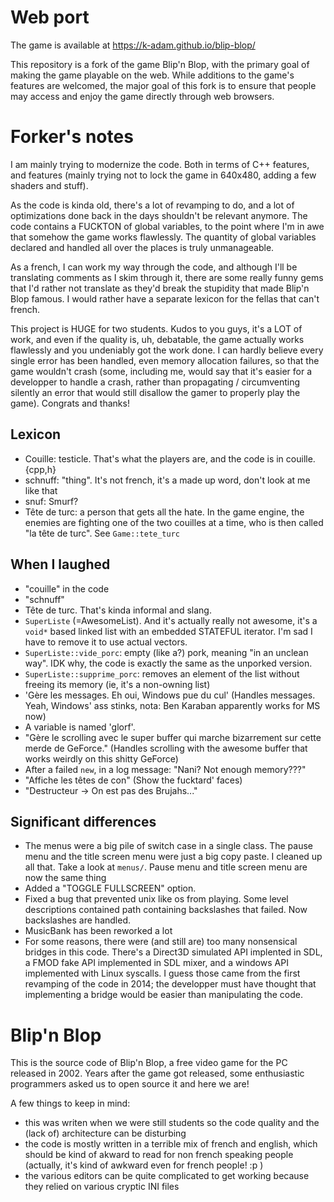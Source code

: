 # Web port

The game is available at https://k-adam.github.io/blip-blop/

This repository is a fork of the game Blip'n Blop, with the primary goal of
making the game playable on the web. While additions to the game's features
are welcomed, the major goal of this fork is to ensure that people may
access and enjoy the game directly through web browsers.

# Forker's notes

I am mainly trying to modernize the code. Both in terms of C++ features, and
features (mainly trying not to lock the game in 640x480, adding a few shaders
and stuff).

As the code is kinda old, there's a lot of revamping to do, and a lot of
optimizations done back in the days shouldn't be relevant anymore. The code
contains a FUCKTON of global variables, to the point where I'm in awe that
somehow the game works flawlessly. The quantity of global variables declared
and handled all over the places is truly unmanageable.

As a french, I can work my way through the code, and although I'll be
translating comments as I skim through it, there are some really funny gems
that I'd rather not translate as they'd break the stupidity that made Blip'n
Blop famous. I would rather have a separate lexicon for the fellas that can't
french.

This project is HUGE for two students. Kudos to you guys, it's a LOT of work,
and even if the quality is, uh, debatable, the game actually works flawlessly
and you undeniably got the work done. I can hardly believe every single error
has been handled, even memory allocation failures, so that the game wouldn't
crash (some, including me, would say that it's easier for a developper to
handle a crash, rather than propagating / circumventing silently an error that
would still disallow the gamer to properly play the game). Congrats and thanks!

## Lexicon

- Couille: testicle. That's what the players are, and the code is in
  couille.{cpp,h}
- schnuff: "thing". It's not french, it's a made up word, don't look at me like
  that
- snuf: Smurf?
- Tête de turc: a person that gets all the hate. In the game engine, the
  enemies are fighting one of the two couilles at a time, who is then called
  "la tête de turc". See `Game::tete_turc`

## When I laughed

- "couille" in the code
- "schnuff"
- Tête de turc. That's kinda informal and slang.
- `SuperListe` (=AwesomeList). And it's actually really not awesome, it's a
  `void*` based linked list with an embedded STATEFUL iterator. I'm sad I have
  to remove it to use actual vectors.
- `SuperListe::vide_porc`: empty (like a?) pork, meaning "in an unclean way".
  IDK why, the code is exactly the same as the unporked version.
- `SuperListe::supprime_porc`: removes an element of the list without freeing
  its memory (ie, it's a non-owning list)
- 'Gère les messages. Eh oui, Windows pue du cul' (Handles messages. Yeah,
  Windows' ass stinks, nota: Ben Karaban apparently works for MS now)
- A variable is named 'glorf'.
- "Gère le scrolling avec le super buffer qui marche bizarrement sur cette
  merde de GeForce." (Handles scrolling with the awesome buffer that works
  weirdly on this shitty GeForce)
- After a failed `new`, in a log message: "Nani? Not enough memory???"
- "Affiche les têtes de con" (Show the fucktard' faces)
- "Destructeur -> On est pas des Brujahs..."

## Significant differences

- The menus were a big pile of switch case in a single class. The pause menu
  and the title screen menu were just a big copy paste. I cleaned up all that.
  Take a look at `menus/`. Pause menu and title screen menu are now the same
  thing
- Added a "TOGGLE FULLSCREEN" option.
- Fixed a bug that prevented unix like os from playing. Some level descriptions
  contained path containing backslashes that failed. Now backslashes are
  handled.
- MusicBank has been reworked a lot
- For some reasons, there were (and still are) too many nonsensical bridges in
  this code. There's a Direct3D simulated API implented in SDL, a FMOD fake API
  implemented in SDL mixer, and a windows API implemented with Linux syscalls.
  I guess those came from the first revamping of the code in 2014; the
  developper must have thought that implementing a bridge would be easier than
  manipulating the code.

# Blip'n Blop
This is the source code of Blip'n Blop, a free video game for the PC released in 2002. Years after the game got released, some enthusiastic programmers asked us to open source it and here we are!

A few things to keep in mind:
- this was writen when we were still students so the code quality and the (lack of) architecture can be disturbing
- the code is mostly written in a terrible mix of french and english, which should be kind of akward to read for non french speaking people (actually, it's kind of awkward even for french people! :p )
- the various editors can be quite complicated to get working because they relied on various cryptic INI files

